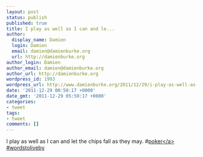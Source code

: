 ```yaml
---
layout: post
status: publish
published: true
title: I play as well as I can and le...
author:
  display_name: Damien
  login: Damien
  email: damien@damienburke.org
  url: http://damienburke.org
author_login: Damien
author_email: damien@damienburke.org
author_url: http://damienburke.org
wordpress_id: 1993
wordpress_url: http://www.damienburke.org/2011/12/29/i-play-as-well-as-i-can-and-le/
date: '2011-12-29 00:50:17 +0000'
date_gmt: '2011-12-29 05:50:17 +0000'
categories:
- tweet
tags:
- tweet
comments: []
---
```

<p>I play as well as I can and let the chips fall as they may. #<a href="http:&#47;&#47;search.twitter.com&#47;search?q=%23poker" class="aktt_hashtag">poker<&#47;a> #wordstoliveby</p>

